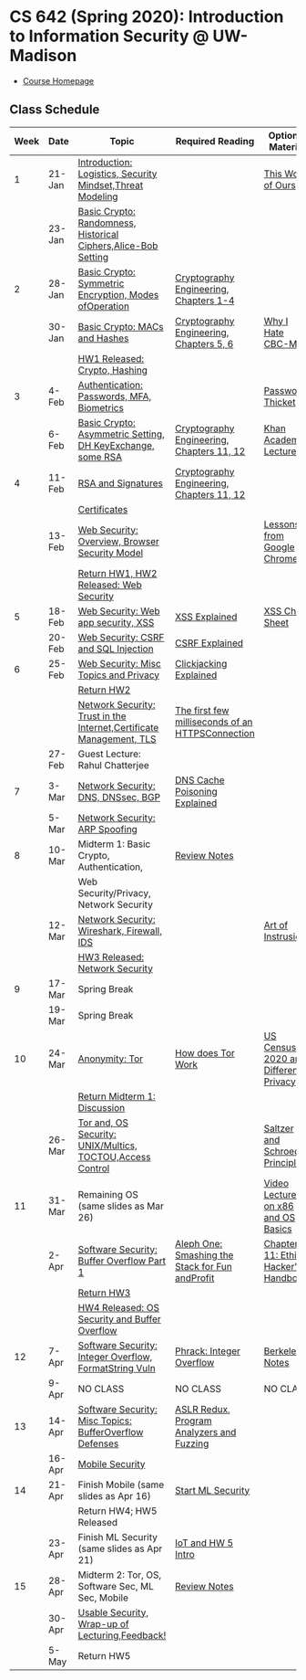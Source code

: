 # CS 642 (Spring 2020): Introduction to Information Security @ UW-Madison

- [Course Homepage](https://pages.cs.wisc.edu/~earlence/cs642sp20.html)
 

## Class Schedule

| Week  | Date | Topic | Required Reading | Optional Material|
| --- | --- | --- | --- | --- |
| 1  | 21-Jan | [Introduction: Logistics, Security Mindset,Threat Modeling](Slides/cs642-lecture1a-intro.pdf) | | [This World of Ours](https://www.usenix.org/system/files/1401_08-12_mickens.pdf) |
| | 23-Jan | [Basic Crypto: Randomness, Historical Ciphers,Alice-Bob Setting](Slides/cs642-lecture-2a-crypto-intro-sp20.pdf) | | |
| 2  | 28-Jan | [Basic Crypto: Symmetric Encryption, Modes ofOperation](Slides/cs642-lecture-3a-symmetric-encrypt-sp19.pdf) | [Cryptography Engineering, Chapters 1-4](https://onlinelibrary-wiley-com.ezproxy.library.wisc.edu/doi/pdf/10.1002/9781118722367) | |
| | 30-Jan | [Basic Crypto: MACs and Hashes](Slides/cs642-lecture4a-MACHashStart-sp19.pdf) | [Cryptography Engineering, Chapters 5, 6](https://onlinelibrary-wiley-com.ezproxy.library.wisc.edu/doi/pdf/10.1002/9781118722367) | [Why I Hate CBC-MAC](https://blog.cryptographyengineering.com/2013/02/15/why-i-hate-cbc-mac/) |
| |  | [HW1 Released: Crypto, Hashing](Slides/cs642-lecture4a-MACHashStart-sp19.pdf) | | |
| 3  | 4-Feb  | [Authentication: Passwords, MFA, Biometrics](Slides/CS642-UserAuthentication.pdf) | | [Password Thicket](http://www.preibusch.de/publications/Bonneau_Preibusch__password_thicket.pdf) |
| | 6-Feb  | [Basic Crypto: Asymmetric Setting, DH KeyExchange, some RSA](Slides/cs642-lecture5a-PKI-sp19.pdf) | [Cryptography Engineering, Chapters 11, 12](https://onlinelibrary-wiley-com.ezproxy.library.wisc.edu/doi/pdf/10.1002/9781118722367) | [Khan Academy Lecture](https://www.khanacademy.org/computing/computer-science/cryptography/modern-crypt/v/the-fundamental-theorem-of-arithmetic-1) |
| 4  | 11-Feb | [RSA and Signatures](Slides/CS642-RSA_Signatures.pdf) | [Cryptography Engineering, Chapters 11, 12](https://onlinelibrary-wiley-com.ezproxy.library.wisc.edu/doi/pdf/10.1002/9781118722367) | |
| |  | [Certificates](Slides/cs642-lecture5b-finishPKI-sp19.pdf) | | |
| | 13-Feb | [Web Security: Overview, Browser Security Model](Slides/cs642-lecture7a-WebSecurityOverviewBrowserModel-sp19.pdf) | | [Lessons from Google Chrome](http://www.adambarth.com/papers/2009/reis-barth-pizano.pdf) |
| |  | [Return HW1, HW2 Released: Web Security](Slides/cs642-lecture7a-WebSecurityOverviewBrowserModel-sp19.pdf) | | |
| 5  | 18-Feb | [Web Security: Web app security, XSS](Slides/cs642-lecture7b-WebAppSec-XSS-sp19.pdf) | [XSS Explained](http://pages.cs.wisc.edu/~rist/642-fall-2014/CSS.pdf) | [XSS Cheat Sheet](https://owasp.org/www-community/xss-filter-evasion-cheatsheet) |
| | 20-Feb | [Web Security: CSRF and SQL Injection](Slides/cs642-lecture7b-WebAppSec-XSS-sp19.pdf) | [CSRF Explained](https://owasp.org/www-community/attacks/csrf) | |
| 6  | 25-Feb | [Web Security: Misc Topics and Privacy](Slides/cs642-lecture7c-WebPrivacy-sp20.pdf) | [Clickjacking Explained](http://index-of.co.uk/Clickjacking/ijais12-450793.pdf) | |
| |  | [Return HW2](Slides/cs642-lecture7c-WebPrivacy-sp20.pdf) | | |
| |  | [Network Security: Trust in the Internet,Certificate Management, TLS](Slides/CS642-NetworkSecurity-Certificates.pdf) | [The first few milliseconds of an HTTPSConnection](http://www.moserware.com/2009/06/first-few-milliseconds-of-https.html) | |
| | 27-Feb | Guest Lecture: Rahul  Chatterjee| | |
| 7  | 3-Mar  | [Network Security: DNS, DNSsec, BGP](Slides/CS642_NetworkSecurity_DNSBGP.pdf) | [DNS Cache Poisoning Explained](http://unixwiz.net/techtips/iguide-kaminsky-dns-vuln.html) | |
| | 5-Mar  | [Network Security: ARP Spoofing](Slides/CS642-NetworkSec-IPARPSpoof.pdf) | | |
| 8  | 10-Mar | Midterm 1: Basic Crypto, Authentication,| [Review Notes](Slides/cs642_wi20_midterm1_review.pdf) | |
| |  | Web Security/Privacy,  Network Security | | |
| | 12-Mar | [Network Security: Wireshark, Firewall, IDS](Slides/CS642_NetworkSec_WiFiFirewallIDS.pdf) | | [Art of Instrusion](https://repo.zenk-security.com/Magazine%20E-book/Kevin_Mitnick_-_The_Art_of_Intrusion.pdf) |
| |  | [HW3 Released: Network Security](Slides/CS642_NetworkSec_WiFiFirewallIDS.pdf) | | |
| 9  | 17-Mar | Spring Break| | |
| | 19-Mar | Spring Break| | |
| 10 | 24-Mar | [Anonymity: Tor](Slides/CS642_Anonymity.pdf) | [How does Tor Work](https://robertheaton.com/2019/04/06/how-does-tor-work/) | [US Census 2020 and Differential Privacy](https://www.sciencemag.org/news/2019/01/can-set-equations-keep-us-census-data-private) |
| |  | [Return Midterm 1: Discussion](Slides/CS642_Anonymity.pdf) | | |
| | 26-Mar | [Tor and, OS Security: UNIX/Multics, TOCTOU,Access Control](Slides/CS642-OSSec.pdf) | | [Saltzer and Schroeder Principles](https://adam.shostack.org/blog/the-security-principles-of-saltzer-and-schroeder/) |
| 11 | 31-Mar | Remaining OS (same slides  as Mar 26) | | [Video Lectures on x86 and OS Basics](https://www.youtube.com/watch?v%3DMODo6C62oCc%26list%3DPLXWSQNiNZS9RChAFurt2MtDkRhE43TCVw) |
| | 2-Apr  | [Software Security: Buffer Overflow Part 1](Slides/CS642_SoftwareSecurity_StackSmash.pdf) | [Aleph One: Smashing the Stack for Fun andProfit](http://www-inst.eecs.berkeley.edu/~cs161/fa08/papers/stack_smashing.pdf) | [Chapter 11: Ethical Hacker's Handbook](http://pages.cs.wisc.edu/~swift/classes/cs642-sp19/wiki/uploads/Main/ReadingList/gray-hat-hacking.pdf) |
|  |  | [Return HW3](Slides/CS642_SoftwareSecurity_StackSmash.pdf) | | |
| |  |  [HW4 Released: OS Security and Buffer Overflow](Slides/CS642_SoftwareSecurity_StackSmash.pdf) | | |
| 12 | 7-Apr  | [Software Security: Integer Overflow, FormatString Vuln](Slides/cs642-FormatStringIntOverflow.pdf) | [Phrack: Integer Overflow](http://phrack.org/issues/60/10.html) | [Berkeley Notes](http://www-inst.eecs.berkeley.edu/~cs161/fa05/Notes/implflaws.pdf) |
| | 9-Apr  | NO CLASS | NO CLASS | NO CLASS |
| 13 | 14-Apr | [Software Security: Misc Topics: BufferOverflow Defenses](Slides/cs642-lecture8c-BufferOverflowDefenses-sp20.pdf) | [ASLR Redux, Program Analyzers and Fuzzing](Slides/CS642_SoftwareSecurity_FuzzingPgmAnalysis.pdf) | |
| | 16-Apr | [Mobile Security](Slides/cs642-MobileSecurity-sp20.pdf) | | |
| 14 | 21-Apr | Finish Mobile (same slides as Apr 16) | [Start ML Security](Slides/CS642-ML_Security.pdf) | |
|  |  |  Return HW4; HW5  Released | | |
| | 23-Apr | Finish ML Security (same  slides as Apr 21)| [IoT and HW 5 Intro](Slides/CS642-IoTLab.pdf) | |
| 15 | 28-Apr | Midterm 2: Tor, OS,  Software Sec, ML Sec, Mobile| [Review Notes](Slides/m2-study.pdf) | |
| | 30-Apr | [Usable Security, Wrap-up of Lecturing,Feedback!](Slides/cs642-UsableSec-sp20.pdf) | | |
| | 5-May  | Return HW5  | | |
